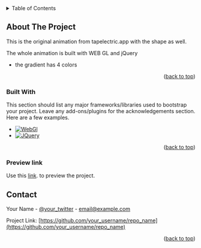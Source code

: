 

<!-- PROJECT SHIELDS -->
<!--
*** I'm using markdown "reference style" links for readability.
*** Reference links are enclosed in brackets [ ] instead of parentheses ( ).
*** See the bottom of this document for the declaration of the reference variables
*** for contributors-url, forks-url, etc. This is an optional, concise syntax you may use.
*** https://www.markdownguide.org/basic-syntax/#reference-style-links
-->

<!-- TABLE OF CONTENTS -->
<details>
  <summary>Table of Contents</summary>
  <ol>
    <li><a href="#about-the-project">About The Project</a></li>
  </ol>
</details>



<!-- ABOUT THE PROJECT -->
## About The Project


This is the original animation from tapelectric.app with the shape as well.

The whole animation is built with WEB GL and jQuery
* the gradient has 4 colors


<p align="right">(<a href="#readme-top">back to top</a>)</p>



### Built With

This section should list any major frameworks/libraries used to bootstrap your project. Leave any add-ons/plugins for the acknowledgements section. Here are a few examples.

* [![WebGl][WebGL.com]][WebGL-url]
* [![JQuery][JQuery.com]][JQuery-url]

<p align="right">(<a href="#readme-top">back to top</a>)</p>


### Preview link

Use this [link](https://smokey55.github.io/hero-anim-original/index.html). to preview the project.

<!-- CONTACT -->
## Contact

Your Name - [@your_twitter](https://twitter.com/your_username) - email@example.com

Project Link: [https://github.com/your_username/repo_name](https://github.com/your_username/repo_name)

<p align="right">(<a href="#readme-top">back to top</a>)</p>



<!-- MARKDOWN LINKS & IMAGES -->
[WebGl.com]: https://www.khronos.org/assets/images/avatars/Avatar-WebGL-135px.png
[WebGl-url]: https://get.webgl.org/
[JQuery.com]: https://img.shields.io/badge/jQuery-0769AD?style=for-the-badge&logo=jquery&logoColor=white
[JQuery-url]: https://jquery.com 